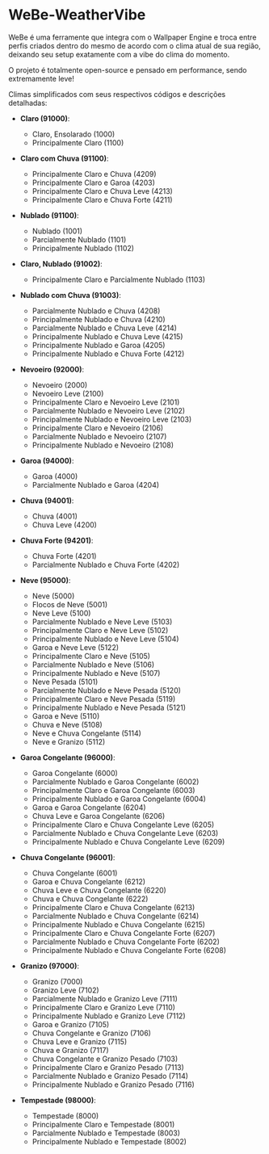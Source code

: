 # WeBe-WeatherVibe

WeBe é uma ferramente que integra com o Wallpaper Engine e troca entre perfis criados dentro do mesmo de acordo com o clima atual de sua região, deixando seu setup exatamente com a vibe do clima do momento.

O projeto é totalmente open-source e pensado em performance, sendo extremamente leve!

Climas simplificados com seus respectivos códigos e descrições detalhadas:

- **Claro (91000)**:
  - Claro, Ensolarado (1000)
  - Principalmente Claro (1100)

- **Claro com Chuva (91100)**:
  - Principalmente Claro e Chuva (4209)
  - Principalmente Claro e Garoa (4203)
  - Principalmente Claro e Chuva Leve (4213)
  - Principalmente Claro e Chuva Forte (4211)

- **Nublado (91100)**:
  - Nublado (1001)
  - Parcialmente Nublado (1101)
  - Principalmente Nublado (1102)

- **Claro, Nublado (91002)**:
  - Principalmente Claro e Parcialmente Nublado (1103)

- **Nublado com Chuva (91003)**:
  - Parcialmente Nublado e Chuva (4208)
  - Principalmente Nublado e Chuva (4210)
  - Parcialmente Nublado e Chuva Leve (4214)
  - Principalmente Nublado e Chuva Leve (4215)
  - Principalmente Nublado e Garoa (4205)
  - Principalmente Nublado e Chuva Forte (4212)

- **Nevoeiro (92000)**:
  - Nevoeiro (2000)
  - Nevoeiro Leve (2100)
  - Principalmente Claro e Nevoeiro Leve (2101)
  - Parcialmente Nublado e Nevoeiro Leve (2102)
  - Principalmente Nublado e Nevoeiro Leve (2103)
  - Principalmente Claro e Nevoeiro (2106)
  - Parcialmente Nublado e Nevoeiro (2107)
  - Principalmente Nublado e Nevoeiro (2108)

- **Garoa (94000)**:
  - Garoa (4000)
  - Parcialmente Nublado e Garoa (4204)

- **Chuva (94001)**:
  - Chuva (4001)
  - Chuva Leve (4200)

- **Chuva Forte (94201)**:
  - Chuva Forte (4201)
  - Parcialmente Nublado e Chuva Forte (4202)

- **Neve (95000)**:
  - Neve (5000)
  - Flocos de Neve (5001)
  - Neve Leve (5100)
  - Parcialmente Nublado e Neve Leve (5103)
  - Principalmente Claro e Neve Leve (5102)
  - Principalmente Nublado e Neve Leve (5104)
  - Garoa e Neve Leve (5122)
  - Principalmente Claro e Neve (5105)
  - Parcialmente Nublado e Neve (5106)
  - Principalmente Nublado e Neve (5107)
  - Neve Pesada (5101)
  - Parcialmente Nublado e Neve Pesada (5120)
  - Principalmente Claro e Neve Pesada (5119)
  - Principalmente Nublado e Neve Pesada (5121)
  - Garoa e Neve (5110)
  - Chuva e Neve (5108)
  - Neve e Chuva Congelante (5114)
  - Neve e Granizo (5112)

- **Garoa Congelante (96000)**:
  - Garoa Congelante (6000)
  - Parcialmente Nublado e Garoa Congelante (6002)
  - Principalmente Claro e Garoa Congelante (6003)
  - Principalmente Nublado e Garoa Congelante (6004)
  - Garoa e Garoa Congelante (6204)
  - Chuva Leve e Garoa Congelante (6206)
  - Principalmente Claro e Chuva Congelante Leve (6205)
  - Parcialmente Nublado e Chuva Congelante Leve (6203)
  - Principalmente Nublado e Chuva Congelante Leve (6209)

- **Chuva Congelante (96001)**:
  - Chuva Congelante (6001)
  - Garoa e Chuva Congelante (6212)
  - Chuva Leve e Chuva Congelante (6220)
  - Chuva e Chuva Congelante (6222)
  - Principalmente Claro e Chuva Congelante (6213)
  - Parcialmente Nublado e Chuva Congelante (6214)
  - Principalmente Nublado e Chuva Congelante (6215)
  - Principalmente Claro e Chuva Congelante Forte (6207)
  - Parcialmente Nublado e Chuva Congelante Forte (6202)
  - Principalmente Nublado e Chuva Congelante Forte (6208)

- **Granizo (97000)**:
  - Granizo (7000)
  - Granizo Leve (7102)
  - Parcialmente Nublado e Granizo Leve (7111)
  - Principalmente Claro e Granizo Leve (7110)
  - Principalmente Nublado e Granizo Leve (7112)
  - Garoa e Granizo (7105)
  - Chuva Congelante e Granizo (7106)
  - Chuva Leve e Granizo (7115)
  - Chuva e Granizo (7117)
  - Chuva Congelante e Granizo Pesado (7103)
  - Principalmente Claro e Granizo Pesado (7113)
  - Parcialmente Nublado e Granizo Pesado (7114)
  - Principalmente Nublado e Granizo Pesado (7116)

- **Tempestade (98000)**:
  - Tempestade (8000)
  - Principalmente Claro e Tempestade (8001)
  - Parcialmente Nublado e Tempestade (8003)
  - Principalmente Nublado e Tempestade (8002)
